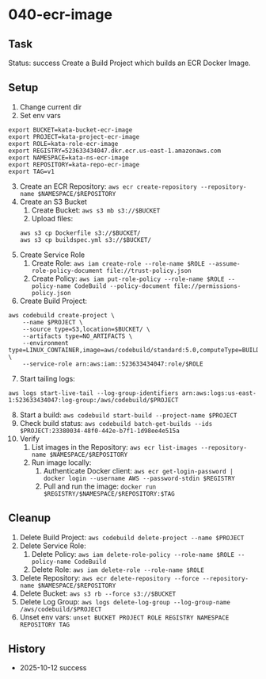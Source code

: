 # 040-ecr-image

## Task
Status: success
Create a Build Project which builds an ECR Docker Image.

## Setup
1. Change current dir
2. Set env vars
```shell
export BUCKET=kata-bucket-ecr-image
export PROJECT=kata-project-ecr-image
export ROLE=kata-role-ecr-image
export REGISTRY=523633434047.dkr.ecr.us-east-1.amazonaws.com
export NAMESPACE=kata-ns-ecr-image
export REPOSITORY=kata-repo-ecr-image
export TAG=v1
```
3. Create an ECR Repository: `aws ecr create-repository --repository-name $NAMESPACE/$REPOSITORY`
4. Create an S3 Bucket
	1. Create Bucket: `aws s3 mb s3://$BUCKET`
	2. Upload files: 
	```shell
	aws s3 cp Dockerfile s3://$BUCKET/
	aws s3 cp buildspec.yml s3://$BUCKET/
	```
5. Create Service Role
	1. Create Role: `aws iam create-role --role-name $ROLE --assume-role-policy-document file://trust-policy.json`
	2. Create Policy: `aws iam put-role-policy --role-name $ROLE --policy-name CodeBuild --policy-document file://permissions-policy.json`
6. Create Build Project: 
```shell
aws codebuild create-project \
	--name $PROJECT \
	--source type=S3,location=$BUCKET/ \
	--artifacts type=NO_ARTIFACTS \
	--environment type=LINUX_CONTAINER,image=aws/codebuild/standard:5.0,computeType=BUILD_GENERAL1_SMALL \
	--service-role arn:aws:iam::523633434047:role/$ROLE
```
7. Start tailing logs:
```shell 
aws logs start-live-tail --log-group-identifiers arn:aws:logs:us-east-1:523633434047:log-group:/aws/codebuild/$PROJECT
```
8. Start a build: `aws codebuild start-build --project-name $PROJECT`
9. Check build status: `aws codebuild batch-get-builds --ids $PROJECT:23380034-48f0-442e-b7f1-1d98ee4e515a`
10. Verify 
	1. List images in the Repository: `aws ecr list-images --repository-name $NAMESPACE/$REPOSITORY`
	2. Run image locally:
		1. Authenticate Docker client: `aws ecr get-login-password | docker login --username AWS --password-stdin $REGISTRY`
		2. Pull and run the image: `docker run $REGISTRY/$NAMESPACE/$REPOSITORY:$TAG`

## Cleanup
1. Delete Build Project: `aws codebuild delete-project --name $PROJECT`
2. Delete Service Role: 
	1. Delete Policy: `aws iam delete-role-policy --role-name $ROLE --policy-name CodeBuild`
	2. Delete Role: `aws iam delete-role --role-name $ROLE`
3. Delete Repository: `aws ecr delete-repository --force --repository-name $NAMESPACE/$REPOSITORY`
4. Delete Bucket: `aws s3 rb --force s3://$BUCKET`
5. Delete Log Group: `aws logs delete-log-group --log-group-name /aws/codebuild/$PROJECT`
6. Unset env vars: `unset BUCKET PROJECT ROLE REGISTRY NAMESPACE REPOSITORY TAG`

## History
- 2025-10-12 success
